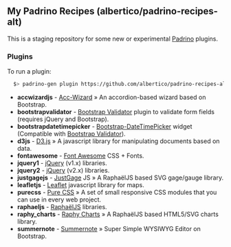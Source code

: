 ## My Padrino Recipes (albertico/padrino-recipes-alt)

This is a staging repository for some new or experimental [Padrino](http://www.padrinorb.com) plugins.

### Plugins

To run a plugin:

```bash
  $> padrino-gen plugin https://github.com/albertico/padrino-recipes-alt/raw/master/plugins/<plugin-file>
```

- **accwizardjs** - [Acc-Wizard](http://sathomas.me/acc-wizard/) » An accordion-based wizard based on Bootstrap.
- **bootstrapvalidator** - [Bootstrap Validator](http://bootstrapvalidator.com/) plugin to validate form fields (requires jQuery and Bootstrap).
- **bootstrapdatetimepicker** - [Bootstrap-DateTimePicker](http://eonasdan.github.io/bootstrap-datetimepicker/) widget (Compatible with [Bootstrap Validator](http://bootstrapvalidator.com/api/#datepicker-example)).
- **d3js** - [D3.js](http://d3js.org/) » A javascript library for manipulating documents based on data.
- **fontawesome** - [Font Awesome](http://fontawesome.io/) CSS + Fonts.
- **jquery1** - [jQuery](http://jquery.com/) (v1.x) libraries.
- **jquery2** - [jQuery](http://jquery.com/) (v2.x) libraries.
- **justgagejs** - [JustGage](http://justgage.com/) JS » A RaphaëlJS based SVG gage/gauge library.
- **leafletjs** - [Leaflet](http://leafletjs.com/) javascript library for maps.
- **purecss** - [Pure CSS](http://purecss.io/) » A set of small responsive CSS modules that you can use in every web project.
- **raphaeljs** - [RaphaëlJS](http://raphaeljs.com/) libraries.
- **raphy_charts** - [Raphy Charts](http://softwarebyjosh.com/raphy-charts/) » A RaphaëlJS based HTML5/SVG charts library.
- **summernote** - [Summernote](http://hackerwins.github.io/summernote/) » Super Simple WYSIWYG Editor on Bootstrap.
